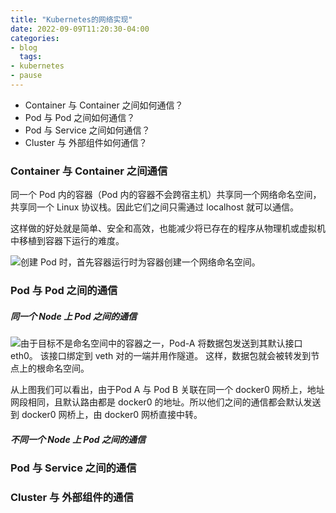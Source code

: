 ```yaml
---
title: "Kubernetes的网络实现"
date: 2022-09-09T11:20:30-04:00
categories:
- blog
  tags:
- kubernetes
- pause
---
```


- Container 与 Container 之间如何通信？
- Pod 与 Pod 之间如何通信？
- Pod 与 Service 之间如何通信？
- Cluster 与 外部组件如何通信？

### **Container 与 Container 之间通信**

同一个 Pod 内的容器（Pod 内的容器不会跨宿主机）共享同一个网络命名空间，共享同一个 Linux 协议栈。因此它们之间只需通过 localhost 就可以通信。

这样做的好处就是简单、安全和高效，也能减少将已存在的程序从物理机或虚拟机中移植到容器下运行的难度。

![创建 Pod 时，首先容器运行时为容器创建一个网络命名空间。](https://learnk8s.io/a/f240df957191a80f14f3dff4e03a1f04.svg)

### **Pod 与 Pod 之间的通信**



##### 同一个 Node 上 Pod 之间的通信

![由于目标不是命名空间中的容器之一，Pod-A 将数据包发送到其默认接口 eth0。 该接口绑定到 veth 对的一端并用作隧道。 这样，数据包就会被转发到节点上的根命名空间。](https://learnk8s.io/a/91902010f7202b086f3e78260af25446.svg)

从上图我们可以看出，由于Pod A 与 Pod B 关联在同一个 docker0 网桥上，地址网段相同，且默认路由都是 docker0 的地址。所以他们之间的通信都会默认发送到 docker0 网桥上，由 docker0 网桥直接中转。

##### 不同一个 Node 上 Pod 之间的通信



### **Pod 与 Service 之间的通信**



### **Cluster 与 外部组件的通信**